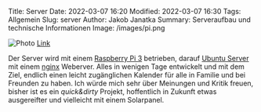 Title: Server
Date: 2022-03-07 16:20
Modified: 2022-03-07 16:30
Tags: Allgemein
Slug: server
Author: Jakob Janatka
Summary: Serveraufbau und technische Informationen
Image: /images/pi.png

![Photo]({static}/images/pi.png)
[Link](https://commons.wikimedia.org/wiki/File:9815_-_Raspberry_Pi_3.jpg)

Der Server wird mit einem [Raspberry Pi 3](https://de.wikipedia.org/wiki/Raspberry_Pi) betrieben, darauf [Ubuntu Server](https://de.wikipedia.org/wiki/Ubuntu#Ubuntu_Server_Edition) mit einem [nginx](https://nginx.org/) Weberver. Alles in wenigen Tage entwickelt und mit dem Ziel, endlich einen leicht zugänglichen Kalender für alle in Familie und bei Freunden zu haben. Ich würde mich sehr über Meinungen und Kritik freuen, bisher ist es ein *quick&dirty* Projekt, hoffentlich in Zukunft etwas ausgereifter und vielleicht mit einem Solarpanel.